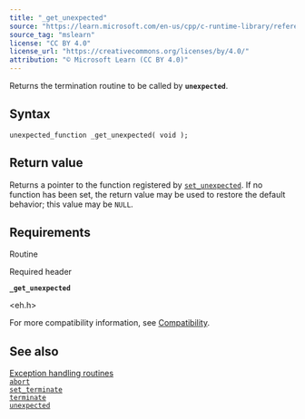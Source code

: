 ```yaml
---
title: "_get_unexpected"
source: "https://learn.microsoft.com/en-us/cpp/c-runtime-library/reference/get-unexpected?view=msvc-170"
source_tag: "mslearn"
license: "CC BY 4.0"
license_url: "https://creativecommons.org/licenses/by/4.0/"
attribution: "© Microsoft Learn (CC BY 4.0)"
---
```

Returns the termination routine to be called by **`unexpected`**.

## Syntax

```
unexpected_function _get_unexpected( void );
```

## Return value

Returns a pointer to the function registered by [`set_unexpected`](https://learn.microsoft.com/en-us/cpp/c-runtime-library/reference/set-unexpected-crt?view=msvc-170). If no function has been set, the return value may be used to restore the default behavior; this value may be `NULL`.

## Requirements

Routine

Required header

**`_get_unexpected`**

<eh.h>

For more compatibility information, see [Compatibility](https://learn.microsoft.com/en-us/cpp/c-runtime-library/compatibility?view=msvc-170).

## See also

[Exception handling routines](https://learn.microsoft.com/en-us/cpp/c-runtime-library/exception-handling-routines?view=msvc-170)  
[`abort`](https://learn.microsoft.com/en-us/cpp/c-runtime-library/reference/abort?view=msvc-170)  
[`set_terminate`](https://learn.microsoft.com/en-us/cpp/c-runtime-library/reference/set-terminate-crt?view=msvc-170)  
[`terminate`](https://learn.microsoft.com/en-us/cpp/c-runtime-library/reference/terminate-crt?view=msvc-170)  
[`unexpected`](https://learn.microsoft.com/en-us/cpp/c-runtime-library/reference/unexpected-crt?view=msvc-170)
